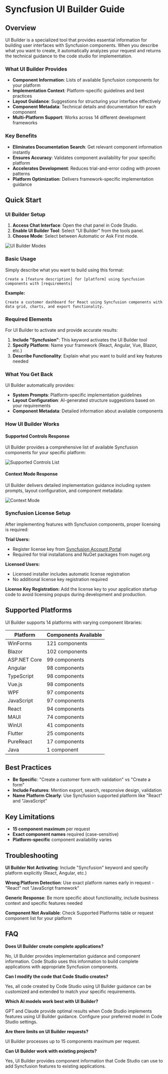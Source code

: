 # Syncfusion UI Builder Guide

## Overview

UI Builder is a specialized tool that provides essential information for building user interfaces with Syncfusion components. When you describe what you want to create, it automatically analyzes your request and returns the technical guidance to the code studio for implementation.

### What UI Builder Provides

- **Component Information**: Lists of available Syncfusion components for your platform
- **Implementation Context**: Platform-specific guidelines and best practices  
- **Layout Guidance**: Suggestions for structuring your interface effectively
- **Component Metadata**: Technical details and documentation for each component
- **Multi-Platform Support**: Works across 14 different development frameworks

### Key Benefits

- **Eliminates Documentation Search**: Get relevant component information instantly
- **Ensures Accuracy**: Validates component availability for your specific platform
- **Accelerates Development**: Reduces trial-and-error coding with proven patterns
- **Platform Optimization**: Delivers framework-specific implementation guidance

## Quick Start

### UI Builder Setup

1. **Access Chat Interface**: Open the chat panel in Code Studio.
2. **Enable UI Builder Tool**: Select "UI Builder" from the tools panel.
3. **Choose Mode**: Select between Automatic or Ask First mode.

<img src="../ui-builder/images/ui-builder.png" alt="UI Builder Modes" />

### Basic Usage

Simply describe what you want to build using this format:

```
Create a [feature description] for [platform] using Syncfusion components with [requirements]
```

**Example:**
```
Create a customer dashboard for React using Syncfusion components with data grid, charts, and export functionality.
```

### Required Elements

For UI Builder to activate and provide accurate results:

1. **Include "Syncfusion"**: This keyword activates the UI Builder tool
2. **Specify Platform**: Name your framework (React, Angular, Vue, Blazor, etc.)
3. **Describe Functionality**: Explain what you want to build and key features needed

### What You Get Back

UI Builder automatically provides:
- **System Prompts**: Platform-specific implementation guidelines
- **Layout Configuration**: AI-generated structure suggestions based on your requirements
- **Component Metadata**: Detailed information about available components

### How UI Builder Works

#### Supported Controls Response
UI Builder provides a comprehensive list of available Syncfusion components for your specific platform:

<img src="../ui-builder/images/supportedcontrols.png" alt="Supported Controls List" />

#### Context Mode Response
UI Builder delivers detailed implementation guidance including system prompts, layout configuration, and component metadata:

<img src="../ui-builder/images/contextmode.png" alt="Context Mode" />

### Syncfusion License Setup

After implementing features with Syncfusion components, proper licensing is required:

**Trial Users:**
- Register license key from [Syncfusion Account Portal](https://www.syncfusion.com/account/downloads)
- Required for trial installations and NuGet packages from nuget.org

**Licensed Users:**
- Licensed installer includes automatic license registration
- No additional license key registration required

**License Key Registration:**
Add the license key to your application startup code to avoid licensing popups during development and production.

## Supported Platforms

UI Builder supports 14 platforms with varying component libraries:

| Platform | Components Available | 
|----------|---------------------|
| WinForms | 121 components |
| Blazor | 102 components |
| ASP.NET Core | 99 components |
| Angular | 98 components |
| TypeScript | 98 components |
| Vue.js | 98 components |
| WPF | 97 components |
| JavaScript | 97 components |
| React | 94 components |
| MAUI | 74 components |
| WinUI | 41 components |
| Flutter | 25 components |
| PureReact | 17 components |
| Java | 1 component |

## Best Practices

- **Be Specific**: "Create a customer form with validation" vs "Create a form"
- **Include Features**: Mention export, search, responsive design, validation
- **Name Platform Clearly**: Use Syncfusion supported platform like "React" and "JavaScript"

## Key Limitations

- **15 component maximum** per request
- **Exact component names** required (case-sensitive)
- **Platform-specific** component availability varies

## Troubleshooting

**UI Builder Not Activating**: Include "Syncfusion" keyword and specify platform explicitly (React, Angular, etc.)

**Wrong Platform Detection**: Use exact platform names early in request - "React" not "JavaScript framework"

**Generic Response**: Be more specific about functionality, include business context and specific features needed

**Component Not Available**: Check Supported Platforms table or request component list for your platform

## FAQ

**Does UI Builder create complete applications?**

No, UI Builder provides implementation guidance and component information. Code Studio uses this information to build complete applications with appropriate Syncfusion components.

**Can I modify the code that Code Studio creates?**

Yes, all code created by Code Studio using UI Builder guidance can be customized and extended to match your specific requirements.

**Which AI models work best with UI Builder?**

GPT and Claude provide optimal results when Code Studio implements features using UI Builder guidance. Configure your preferred model in Code Studio settings.

**Are there limits on UI Builder requests?**

UI Builder processes up to 15 components maximum per request.

**Can UI Builder work with existing projects?**

Yes, UI Builder provides component information that Code Studio can use to add Syncfusion features to existing applications.